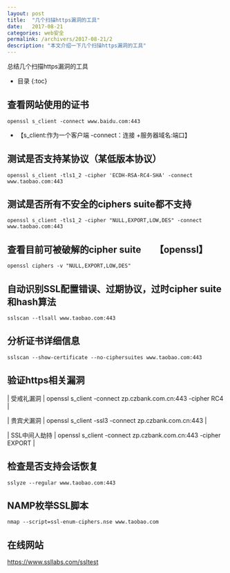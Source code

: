 ```yaml
---
layout: post
title:  "几个扫描https漏洞的工具"
date:   2017-08-21
categories: web安全
permalink: /archivers/2017-08-21/2
description: "本文介绍一下几个扫描https漏洞的工具"
---
```

总结几个扫描https漏洞的工具
<!--more-->
* 目录
{:toc}

## 查看网站使用的证书

`openssl s_client -connect www.baidu.com:443`

* 【s_client:作为一个客户端 -connect：连接 +服务器域名:端口】

## 测试是否支持某协议（某低版本协议）

`openssl s_client -tls1_2 -cipher 'ECDH-RSA-RC4-SHA' -connect www.taobao.com:443`

## 测试是否所有不安全的ciphers suite都不支持

`openssl s_client -tls1_2 -cipher "NULL,EXPORT,LOW,DES" -connect www.taobao.com:443`

## 查看目前可被破解的cipher suite　　【openssl】

`openssl ciphers -v "NULL,EXPORT,LOW,DES"`

## 自动识别SSL配置错误、过期协议，过时cipher suite 和hash算法

`sslscan --tlsall www.taobao.com:443`

## 分析证书详细信息

`sslscan --show-certificate --no-ciphersuites www.taobao.com:443`

## 验证https相关漏洞

| 受戒礼漏洞 | openssl s_client -connect zp.czbank.com.cn:443 -cipher RC4 |

| 贵宾犬漏洞 | openssl s_client -ssl3 -connect zp.czbank.com.cn:443 |

| SSL中间人劫持 | openssl s_client -connect zp.czbank.com.cn:443 -cipher EXPORT |

## 检查是否支持会话恢复

`sslyze --regular www.taobao.com:443`

## NAMP枚举SSL脚本

`nmap --script=ssl-enum-ciphers.nse www.taobao.com`

## 在线网站

https://www.ssllabs.com/ssltest

